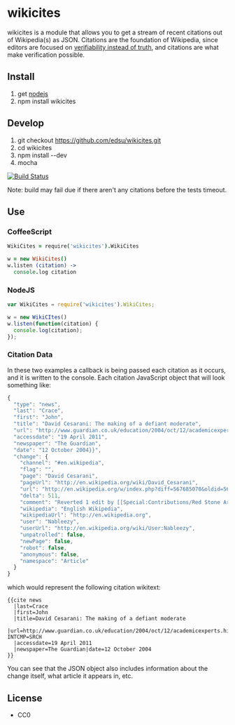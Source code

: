 wikicites
=========

wikicites is a module that allows you to get a stream of recent citations out of Wikipedia(s) as JSON.  Citations are the foundation of Wikipedia, since editors are focused on [verifiability instead of truth](https://en.wikipedia.org/wiki/Wikipedia:Verifiability,_not_truth), and citations are what make verification possible.

Install
-------

1. get [nodejs](http://nodejs.org)
1. npm install wikicites

Develop 
-------

1. git checkout https://github.com/edsu/wikicites.git
1. cd wikicites
1. npm install --dev
1. mocha

[![Build
Status](https://travis-ci.org/edsu/wikicites.png?branch=master)](https://travis-ci.org/edsu/wikicites)

Note: build may fail due if there aren't any citations before the tests timeout.

Use
---

### CoffeeScript

```coffeescript
WikiCites = require('wikicites').WikiCites

w = new WikiCites()
w.listen (citation) ->
  console.log citation
```

### NodeJS

```javascript
var WikiCites = require('wikicites').WikiCites;

w = new WikiCItes()
w.listen(function(citation) {
  console.log(citation);
});
```

### Citation Data 

In these two examples a callback is being passed each citation as it occurs, and it is written to the console. Each citation JavaScript object that will look something like:

```javascript
{
  "type": "news",
  "last": "Crace",
  "first": "John",
  "title": "David Cesarani: The making of a defiant moderate",
  "url": "http://www.guardian.co.uk/education/2004/oct/12/academicexperts.highereducationprofile?INTCMP=SRCH",
  "accessdate": "19 April 2011",
  "newspaper": "The Guardian",
  "date": "12 October 2004}}",
  "change": {
    "channel": "#en.wikipedia",
    "flag": "",
    "page": "David Cesarani",
    "pageUrl": "http://en.wikipedia.org/wiki/David_Cesarani",
    "url": "http://en.wikipedia.org/w/index.php?diff=567685070&oldid=567623667",
    "delta": 511,
    "comment": "Reverted 1 edit by [[Special:Contributions/Red Stone Arsenal|Red Stone Arsenal]] ([[User talk:Red Stone Arsenal|talk]]): Get consensus for your change, drive by reverts every few months aint that. ([[WP:TW|TW]])",
    "wikipedia": "English Wikipedia",
    "wikipediaUrl": "http://en.wikipedia.org",
    "user": "Nableezy",
    "userUrl": "http://en.wikipedia.org/wiki/User:Nableezy",
    "unpatrolled": false,
    "newPage": false,
    "robot": false,
    "anonymous": false,
    "namespace": "Article"
  }
}
```

which would represent the following citation wikitext:

    {{cite news
      |last=Crace
      |first=John
      |title=David Cesarani: The making of a defiant moderate
      |url=http://www.guardian.co.uk/education/2004/oct/12/academicexperts.highereducationprofile?INTCMP=SRCH
      |accessdate=19 April 2011
      |newspaper=The Guardian|date=12 October 2004
    }}

You can see that the JSON object also includes information about the change
itself, what article it appears in, etc.

License
-------

* CC0
